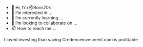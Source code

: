 - 👋 Hi, I’m @Boris70k
- 👀 I’m interested in ...
- 🌱 I’m currently learning ...
- 💞️ I’m looking to collaborate on ...
- 📫 How to reach me ...

<!---
Boris70k/Boris70k is a ✨ special ✨ repository because its `README.md` (this file) appears on your GitHub profile.
You can click the Preview link to take a look at your changes.
--->
I loved investing than saving 
Credenceinvesment.com is profitable 
